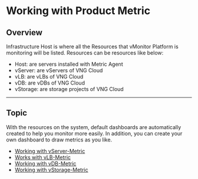 # Working with Product Metric

## Overview

Infrastructure Host is where all the Resources that vMonitor Platform is monitoring will be listed. Resources can be resources like below:

* Host: are servers installed with Metric Agent
* vServer: are vServers of VNG Cloud
* vLB: are vLBs of VNG Cloud
* vDB: are vDBs of VNG Cloud
* vStorage: are storage projects of VNG Cloud

***

## **Topic**

With the resources on the system, default dashboards are automatically created to help you monitor more easily. In addition, you can create your own dashboard to draw metrics as you like.

* [Working with vServer-Metric](https://docs-vngcloud-vn.translate.goog/vng-cloud-document/v/vn/vmonitor/dashboards/metrics/lam-viec-voi-product-metric/lam-viec-voi-vserver-metric)
* [Works with vLB-Metric](https://docs-vngcloud-vn.translate.goog/vng-cloud-document/v/vn/vmonitor/dashboards/metrics/lam-viec-voi-product-metric/lam-viec-voi-vlb-metric)
* [Working with vDB-Metric](https://docs-vngcloud-vn.translate.goog/vng-cloud-document/v/vn/vmonitor/dashboards/metrics/lam-viec-voi-product-metric/lam-viec-voi-vdb-metric)
* [Working with vStorage-Metric](https://docs-vngcloud-vn.translate.goog/vng-cloud-document/v/vn/vmonitor/dashboards/metrics/lam-viec-voi-product-metric/lam-viec-voi-vstorage-metric)
